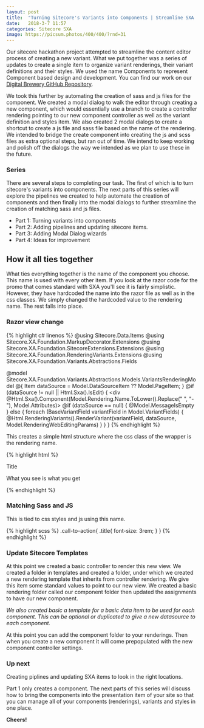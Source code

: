 ```yaml
---
layout: post
title:  "Turning Sitecore's Variants into Components | Streamline SXA | Part 1"
date:   2018-3-7 11:57
categories: Sitecore SXA
image: https://picsum.photos/400/400/?rnd=31
---
```


Our sitecore hackathon project attempted to streamline the content editor process of creating a new variant. What we put together was a series of updates to create a single item to organize variant renderings, their variant definitions and their styles. We used the name Components to represent Component based design and development. You can find our work on our [Digital Brewery GitHub Repository](https://github.com/Boyd-B/2018-Digital-Brewery).

We took this further by automating the creation of sass and js files for the component. We created a modal dialog to walk the editor through creating a new component, which would essentially use a branch to create a controller rendering pointing to our new component controller as well as the variant definition and styles item. We also created 2 modal dialogs to create a shortcut to create a js file and sass file based on the name of the rendering. We intended to bridge the create component into creating the js and scss files as extra optional steps, but ran out of time. We intend to keep working and polish off the dialogs the way we intended as we plan to use these in the future.

### Series

There are several steps to completing our task. The first of which is to turn sitecore's variants into components. The next parts of this series will explore the pipelines we created to help automate the creation of components and then finally into the modal dialogs to further streamline the creation of matching sass and js files.

* Part 1: Turning variants into components
* Part 2: Adding pipelines and updating sitecore items.
* Part 3: Adding Modal Dialog wizards
* Part 4: Ideas for improvement

## How it all ties together

What ties everything together is the name of the component you choose. This name is used with every other item. If you look at the razor code for the promo that comes standard with SXA you'll see it is fairly simplistic. However, they have hardcoded the name into the razor file as well as in the css classes. We simply changed the hardcoded value to the rendering name. The rest falls into place.

### Razor view change

{% highlight c# linenos %}
@using Sitecore.Data.Items
@using Sitecore.XA.Foundation.MarkupDecorator.Extensions
@using Sitecore.XA.Foundation.SitecoreExtensions.Extensions
@using Sitecore.XA.Foundation.RenderingVariants.Extensions
@using Sitecore.XA.Foundation.Variants.Abstractions.Fields

@model Sitecore.XA.Foundation.Variants.Abstractions.Models.VariantsRenderingModel
@{
    Item dataSource = Model.DataSourceItem ?? Model.PageItem;
}
@if (dataSource != null || Html.Sxa().IsEdit)
{
    <div @Html.Sxa().Component(Model.Rendering.Name.ToLower().Replace(" ", "-"), Model.Attributes)>
        @if (dataSource == null)
        {
            @Model.MessageIsEmpty
        }
        else
        {
            foreach (BaseVariantField variantField in Model.VariantFields)
            {
                @Html.RenderingVariants().RenderVariant(variantField, dataSource, Model.RenderingWebEditingParams)
            }
        }
    </div>
}
{% endhighlight %}

This creates a simple html structure where the css class of the wrapper is the rendering name.

{% highlight html %}
	<div class="call-to-action">
		<div class="content">
			<div class="title">Title</div>
			<div class="text">
				<p>What you see is what you get</p>
			</div>
		</div>
	</div>
{% endhighlight %}

### Matching Sass and JS

This is tied to css styles and js using this name. 

{% highlight scss %}
	.call-to-action{
		.title{
			font-size: 3rem;
		}
	}
{% endhighlight %}

### Update Sitecore Templates

At this point we created a basic controller to render this new view. We created a folder in templates and created a folder, under which we created a new rendering template that inherits from controller rendering. We give this item some standard values to point to our new view. We created a basic rendering folder called our component folder then updated the assignments to have our new component.

*We also created basic a template for a basic data item to be used for each component. This can be optional or duplicated to give a new datasource to each component.*

At this point you can add the component folder to your renderings. Then when you create a new component it will come prepopulated with the new component controller settings.

### Up next

Creating piplines and updating SXA items to look in the right locations.

Part 1 only creates a component. The next parts of this series will discuss how to bring the components into the presentation item of your site so that you can manage all of your components (renderings), variants and styles in one place.

**Cheers!**

